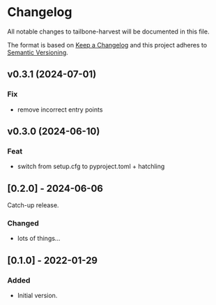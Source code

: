 
# Changelog
All notable changes to tailbone-harvest will be documented in this file.

The format is based on [Keep a Changelog](http://keepachangelog.com/en/1.0.0/)
and this project adheres to [Semantic Versioning](http://semver.org/spec/v2.0.0.html).

## v0.3.1 (2024-07-01)

### Fix

- remove incorrect entry points

## v0.3.0 (2024-06-10)

### Feat

- switch from setup.cfg to pyproject.toml + hatchling

## [0.2.0] - 2024-06-06
Catch-up release.
### Changed
- lots of things...

## [0.1.0] - 2022-01-29
### Added
- Initial version.
